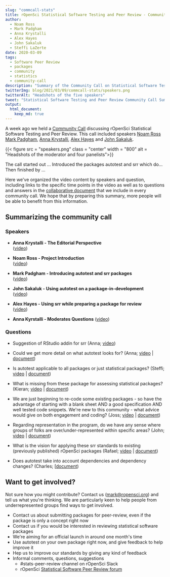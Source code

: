 ```yaml
---
slug: "commcall-stats"
title: rOpenSci Statistical Software Testing and Peer Review - Community Call Summary
author:
  - Noam Ross
  - Mark Padgham
  - Anna Krystalli
  - Alex Hayes
  - John Sakaluk
  - Steffi LaZerte
date: 2020-03-09
tags:
  - Software Peer Review
  - packages
  - community
  - statistics
  - community-call
description: "Summary of the Community Call on Statistical Software Testing and Peer Review"
twitterImg: blog/2021/03/09/commcall-stats/speakers.png
twitterAlt: "Headshots of the five speakers"
tweet: "Statistical Software Testing and Peer Review Community Call Summary by @noamross, @bikesrdata, @annakrystalli, @JohnSakaluk, @alexpghayes, & @steffilazerte!"
output: 
  html_document:
    keep_md: true
---
```


A week ago we held a [Community Call](/commcalls/2021-03-02/) discussing rOpenSci Statistical Software Testing and Peer Review. 
This call included speakers [Noam Ross](/author/noam-ross/) [Mark Padgham](/author/mark-padgham), [Anna Krystalli](/author/anna-krystalli), [Alex Hayes](/author/alex-hayes) and [John Sakaluk](/author/john-sakaluk). 

{{< figure src = "speakers.png" class = "center" width = "800" alt = "Headshots of the moderator and four panelists">}}

The call started out ...
Introduced the packages autotest and srr which do...
Then finished by ...

Here we've organized the video content by speakers and question, including links to the specific time points in the video as well as to questions and answers in the [collaborative document](https://docs.google.com/document/d/1o933nG1ZW2Qf8p7FdQxn8wOkk9qoBINL1fx3FlIFSJU/) that we include in every community call. 
We hope that by preparing this summary, more people will be able to benefit from this information.


## Summarizing the community call

### Speakers

- **Anna Krystalli - The Editorial Perspective**   
([video](https://vimeo.com/518761488#t=4m00s))

- **Noam Ross - Project Introduction**   
([video](https://vimeo.com/518761488#t=7m01s))

- **Mark Padgham - Introducing autotest and srr packages**   
([video](https://vimeo.com/518761488#t=12m31s))

- **John Sakaluk - Using autotest on a package-in-development**   
([video](https://vimeo.com/518761488#t=23m34s))

- **Alex Hayes - Using srr while preparing a package for review**   
([video](https://vimeo.com/518761488#t=31m23s))

- **Anna Kyrstalli - Moderates Questions**
([video](https://vimeo.com/518761488#t=38m47s))


### Questions

- Suggestion of RStudio addin for srr (Anna; [video](https://vimeo.com/518761488#t=38m47s))

- Could we get more detail on what autotest looks for? (Anna; [video](https://vimeo.com/518761488#t=39m45s) | [document](https://docs.google.com/document/d/1o933nG1ZW2Qf8p7FdQxn8wOkk9qoBINL1fx3FlIFSJU/edit#heading=h.a6118ggib1ok))

- Is autotest applicable to all packages or just statistical packages? (Steffi; [video](https://vimeo.com/518761488#t=43m11s) | [document](https://docs.google.com/document/d/1o933nG1ZW2Qf8p7FdQxn8wOkk9qoBINL1fx3FlIFSJU/edit#heading=h.no7p6kgi63l3))

- What is missing from these package for assessing statistical packages? (Kieran; [video](https://vimeo.com/518761488#t=44m43s) | [document](https://docs.google.com/document/d/1o933nG1ZW2Qf8p7FdQxn8wOkk9qoBINL1fx3FlIFSJU/edit#heading=h.jk4fef3ixoga))

- We are just beginning to re-code some existing packages - so have the advantage of starting with a blank sheet AND a good specification AND well tested code snippets. We're new to this community - what advice would give on both engagement and coding? (Joss; [video](https://vimeo.com/518761488#t=49m07s) | [document](https://docs.google.com/document/d/1o933nG1ZW2Qf8p7FdQxn8wOkk9qoBINL1fx3FlIFSJU/edit#heading=h.fvjzqwqcf88u))

- Regarding representation in the program, do we have any sense where groups of folks are over/under-represented within specific areas? (John; [video](https://vimeo.com/518761488#t=53m27s) | [document](https://docs.google.com/document/d/1o933nG1ZW2Qf8p7FdQxn8wOkk9qoBINL1fx3FlIFSJU/edit#heading=h.xnstfjt1cjg7))

- What is the vision for applying these srr standards to existing (previously published) rOpenSci packages (Rafael; [video](https://vimeo.com/518761488#t=55m40s) | [document](https://docs.google.com/document/d/1o933nG1ZW2Qf8p7FdQxn8wOkk9qoBINL1fx3FlIFSJU/edit#heading=h.78ydzxagwubi))

- Does autotest take into account dependencies and dependency changes? (Charles; [[document](https://docs.google.com/document/d/1o933nG1ZW2Qf8p7FdQxn8wOkk9qoBINL1fx3FlIFSJU/edit#heading=h.s52f459a2yp1))


## Want to get involved?

Not sure how you might contribute? Contact us (<mark@ropensci.org>) and tell us what you're thinking. 
We are particularly keen to help people from underrepresented groups find ways to get involved. 

- Contact us about submitting packages for peer-review, even if the package is only a concept right now
- Contact us if you would be interested in reviewing statistical software packages
- We're aiming for an official launch in around one month's time
- Use autotest on your own package right now, and give feedback to help improve it
- Hep us to improve our standards by giving any kind of feedback
- Informal comments, questions, suggestions 
    - #stats-peer-review channel on rOpenSci Slack 
    - rOpenSci [Statistical Software Peer Review forum](https://discuss.ropensci.org/c/statistical-software-peer-review/28)

